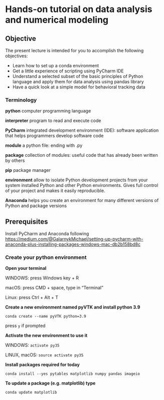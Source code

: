 # Hands-on tutorial on data analysis and numerical modeling

## Objective
The present lecture is intended for you to accomplish the following objectives:
- Learn how to set up a conda environment
- Get a little experience of scripting using PyCharm IDE
- Understand a selected subset of the basic principles of Python language and apply them for data analysis using pandas library
- Have a quick look at a simple model for behavioral tracking data

### Terminology
**python** computer programming language

**interpreter**
program to read and execute code

**PyCharm**
integrated development environment (IDE): software application that helps programmers develop software code

**module**
a python file: ending with .py

**package**
collection of modules: useful code that has already been written by others

**pip**
package manager

**environment**
allow to isolate Python development projects from your system installed Python and other Python environments. Gives full control of your project and makes it easily reproducible.

**Anaconda**
helps you create an environment for many different versions of Python and package versions

## Prerequisites
Install PyCharm and Anaconda following https://medium.com/@GalarnykMichael/setting-up-pycharm-with-anaconda-plus-installing-packages-windows-mac-db2b158bd8c

### Create your python environment
**Open your terminal**

WINDOWS: press Windows key + R

macOS: press CMD + space, type in “Terminal”

Linux: press Ctrl + Alt + T


**Create a new environment named pyVTK and install python 3.9**

```conda create --name pyVTK python=3.9```

press ```y``` if prompted


**Activate the new environment to use it**

WINDOWS:
```activate py35```

LINUX, macOS:
```source activate py35```


**Install packages required for today**

```conda install --yes pytables matplotlib numpy pandas imageio```


**To update a package (e.g. matplotlib) type**

```conda update matplotlib ```

